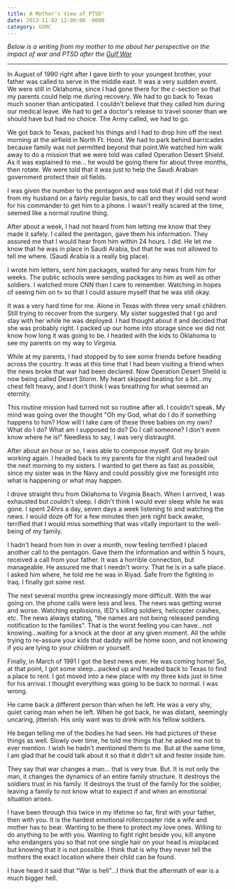 ```yaml
---
title: A Mother's View of PTSD"
date: 2013-11-02 12:00:00 -0600
category: USMC
---
```


*Below is a writing from my mother to me about her perspective on the impact of war and PTSD after the
[Gulf War](https://en.wikipedia.org/wiki/Gulf_War)*

---

In August of 1990 right after I gave birth to your youngest brother, your father was called to serve in the middle east.
It was a very sudden event. We were still in Oklahoma, since I had gone there for the c-section so that my parents could
help me during recovery. We had to go back to Texas much sooner than anticipated. I couldn't believe that they called him
during our medical leave. We had to get a doctor's release to travel sooner than we should have but had no choice.
The Army called, we had to go.

We got back to Texas, packed his things and I had to drop him off the next morning at the airfield in North Ft. Hood.
We had to park behind barricades because family was not permitted beyond that point.We watched him walk away to do a
mission that we were told was called Operation Desert Shield. As it was explained to me... he would be going there for
about three months, then rotate.  We were told that it was just to help the Saudi Arabian government protect their oil fields.

I was given the number to the pentagon and was told that if I did not hear from my husband on a fairly regular basis, to call
and they would send word for his commander to get him to a phone.  I wasn't really scared at the time, seemed like a normal
routine thing.

After about a week, I had not heard from him letting me know that they made it safely.  I called the pentagon, gave them his
information. They assured me that I would hear from him within 24 hours.  I did.  He let me know that he was in place in Saudi
Arabia, but that he was not allowed to tell me where. (Saudi Arabia is a really big place).

I wrote him letters, sent him packages, waited for any news from him for weeks.  The public schools were sending packages to him
as well as other soldiers. I watched more CNN than I care to remember.  Watching in hopes of seeing him on tv so that I could
assure myself that he was still okay.

It was a very hard time for me. Alone in Texas with three very small children. Still trying to recover from the surgery.
My sister suggested that I go and stay with her while he was deployed. I had thought about it and decided that she was probably right.
I packed up our home into storage since we did not know how long it was going to be. I headed with the kids to Oklahoma to see my
parents on my way to Virginia.

While at my parents, I had stopped by to see some friends before heading across the country. It was at this time that I had been visiting
a friend when the news broke that war had been declared. Now Operation Desert Sheild is now being called Desert Storm. My heart skipped
beating for a bit...my chest felt heavy, and I don't think I was breathing for what seemed an eternity.

This routine mission had turned not so routine after all. I couldn't speak. My mind was going over the thought "Oh my God, what do I
do if something happens to him? How will I take care of these three babies on my own?  What do I do?  What am I supposed to do? Do I
call someone?  I don't even know where he is!"  Needless to say, I was very distraught.

After about an hour or so, I was able to compose myself. Got my brain working again. I headed back to my parents for the night and
headed out the next morning to my sisters. I wanted to get there as fast as possible, since my sister was in the Navy and could
possibly give me foresight into what is happening or what may happen.

I drove straight thru from Oklahoma to Virginia Beach. When I arrived, I was exhausted but couldn't sleep. I didn't think I would ever
sleep while he was gone.  I spent 24hrs a day, seven days a week listening to and watching the news.  I would doze off for a few
minutes then jerk right back awake, terrified that I would miss something that was vitally important to the well-being of my family.

I hadn't heard from him in over a month, now feeling terrified I placed another call to the pentagon. Gave them the information and
within 5 hours, received a call from your father.  It was a horrible connection, but manageable. He assured me that I needn't worry.
That he is in a safe place. I asked him where, he told me he was in Riyad. Safe from the fighting in Iraq. I finally got some rest.

The next several months grew increasingly more difficult. With the war going on. the phone calls were less and less.  The news was
getting worse and worse.  Watching explosions, IED's killing soldiers, helicopter crashes, etc.  The news always stating, "the names
are not being released pending notification to the families".  That is the worst feeling you can have...not knowing...waiting for a
knock at the door at any given moment.  All the while trying to re-assure your kids that daddy will be home soon, and not knowing if
you are lying to your children or yourself.

Finally, in March of 1991 I got the best news ever.  He was coming home!  So, at that point, I got some sleep...packed up and headed
back to Texas to find a place to rent.  I got moved into a new place with my three kids just in time for his arrival. I thought
everything was going to be back to normal.  I was wrong.

He came back a different person than when he left.  He was a very shy, quiet caring man when he left.  When he got back, he was distant,
seemingly uncaring, jitterish.  His only want was to drink with his fellow soldiers.

He began telling me of the bodies he had seen.  He had pictures of these things as well.  Slowly over time, he told me things that he
asked me not to ever mention.  I wish he hadn't mentioned them to me.  But at the same time, I am glad that he could talk about it so
that it didn't sit and fester inside him.

They say that war changes a man... that is very true. But. It is not only the man, it changes the dynamics of an entire family structure.
It destroys the soldiers trust in his family. It destroys the trust of the family for the soldier, leaving a family to not know what to
expect if and when an emotional situation arises.

I have been through this twice in my lifetime so far, first with your father, then with you.  It is the hardest emotional rollercoaster
ride a wife and mother has to bear.  Wanting to be there to protect my love ones.  Willing to do anything to be with you. Wanting to
fight right beside you, kill anyone who endangers you so that not one single hair on your head is misplaced but knowing that it is
not possible. I think that is why they never tell the mothers the exact location where their child can be found.

I have heard it said that "War is hell"...I think that the aftermath of war is a much bigger hell.
